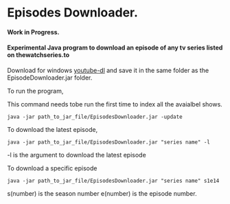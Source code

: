 # Episodes Downloader.

#### Work in Progress.
#### Experimental Java program to download an episode of any tv series listed on thewatchseries.to

Download for windows [youtube-dl](https://yt-dl.org/downloads/2016.03.01/youtube-dl.exe) and save it in the same folder as the EpisodeDownloader.jar folder. 

To run the program,

This command needs tobe run the first time to index all the avaialbel shows.

```java -jar path_to_jar_file/EpisodesDownloader.jar -update```

To download the latest episode,

```java -jar path_to_jar_file/EpisodesDownloader.jar "series name" -l```

-l is the argument to download the latest episode

To download a specific episode

```java -jar path_to_jar_file/EpisodesDownloader.jar "series name" s1e14```

s(number) is the season number e(number) is the episode number.